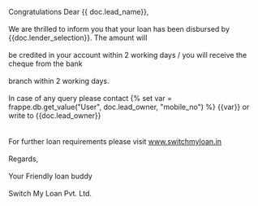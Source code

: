 Congratulations Dear {{ doc.lead_name}},<br><br>
We are thrilled to inform you that your loan has been disbursed by {{doc.lender_selection}}. The amount will<br><br>
be credited in your account within 2 working days / you will receive the cheque from the bank<br><br>
branch within 2 working days.<br><br>
In case of any query please contact {% set var = frappe.db.get_value("User", doc.lead_owner, "mobile_no") %} {{var}} or write to {{doc.lead_owner}}<br>
 <br><br>
For further loan requirements please visit www.switchmyloan.in<br><br>
Regards,<br><br>
Your Friendly loan buddy<br><br>
Switch My Loan Pvt. Ltd.<br>